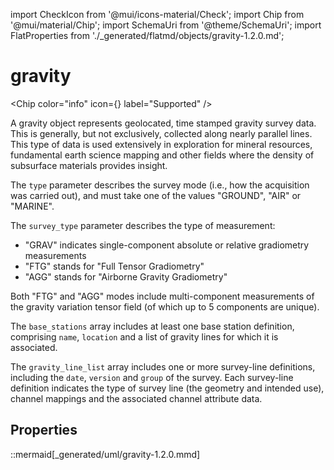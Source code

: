 import CheckIcon from '@mui/icons-material/Check';
import Chip from '@mui/material/Chip';
import SchemaUri from '@theme/SchemaUri';
import FlatProperties from './_generated/flatmd/objects/gravity-1.2.0.md';

# gravity

<Chip color="info" icon={<CheckIcon />} label="Supported" />
<SchemaUri uri="schema/objects/gravity/1.2.0/gravity.schema.json" />

A gravity object represents geolocated, time stamped gravity survey data. This is generally, but not exclusively, collected along nearly parallel lines. This type of data is used extensively in exploration for mineral resources, fundamental earth science mapping and other fields where the density of subsurface materials provides insight.

The `type` parameter describes the survey mode (i.e., how the acquisition was carried out), and must take one of the values "GROUND", "AIR" or "MARINE".

The `survey_type` parameter describes the type of measurement:

- "GRAV" indicates single-component absolute or relative gradiometry measurements
- "FTG" stands for "Full Tensor Gradiometry"
- "AGG" stands for "Airborne Gravity Gradiometry"

Both "FTG" and "AGG" modes include multi-component measurements of the gravity variation tensor field (of which up to 5 components are unique).

The `base_stations` array includes at least one base station definition, comprising `name`, `location` and a list of gravity lines for which it is associated.

The `gravity_line_list` array includes one or more survey-line definitions, including the `date`, `version` and `group` of the survey. Each survey-line definition indicates the type of survey line (the geometry and intended use), channel mappings and the associated channel attribute data.

## Properties

<FlatProperties />

::mermaid[_generated/uml/gravity-1.2.0.mmd]
